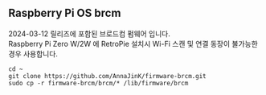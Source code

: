 ## Raspberry Pi OS brcm
2024-03-12 릴리즈에 포함된 브로드컴 펌웨어 입니다.  
Raspberry Pi Zero W/2W 에 RetroPie 설치시 Wi-Fi 스캔 및 연결 동장이 불가능한 경우 사용합니다.

```
cd ~
git clone https://github.com/AnnaJinK/firmware-brcm.git
sudo cp -r firmware-brcm/brcm/* /lib/firmware/brcm
```
